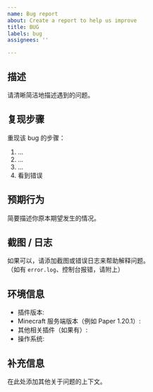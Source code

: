 ```yaml
---
name: Bug report
about: Create a report to help us improve
title: BUG
labels: bug
assignees: ''

---
```


## 描述
请清晰简洁地描述遇到的问题。

## 复现步骤
重现该 bug 的步骤：
1. ...
2. ...
3. ...
4. 看到错误

## 预期行为
简要描述你原本期望发生的情况。

## 截图 / 日志
如果可以，请添加截图或错误日志来帮助解释问题。  
（如有 `error.log`、控制台报错，请附上）

## 环境信息
- 插件版本:  
- Minecraft 服务端版本（例如 Paper 1.20.1）:  
- 其他相关插件（如果有）:  
- 操作系统:  

## 补充信息
在此处添加其他关于问题的上下文。
